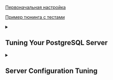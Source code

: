 [Первоначальная настройка](https://github.com/AV-ghub/PostgreSQL/blob/main/004%20%D0%9E%D0%BF%D1%82%D0%B8%D0%BC%D0%B8%D0%B7%D0%B0%D1%86%D0%B8%D1%8F/%D0%9F%D1%80%D0%B0%D0%BA%D1%82%D0%B8%D0%BA%D0%B0%20%D0%BE%D0%BF%D1%82%D0%B8%D0%BC%D0%B8%D0%B7%D0%B0%D1%86%D0%B8%D0%B8/%D0%A1%D1%86%D0%B5%D0%BD%D0%B0%D1%80%D0%B8%D0%B8/%D0%A7%D0%B0%D1%81%D1%82%D0%BD%D1%8B%D0%B5/%D0%9A%D0%BE%D0%BD%D1%84%D0%B8%D0%B3%D1%83%D1%80%D0%B0%D1%86%D0%B8%D1%8F%20PostgreSQL%20%D0%BF%D0%BE%D1%81%D0%BB%D0%B5%20%D1%83%D1%81%D1%82%D0%B0%D0%BD%D0%BE%D0%B2%D0%BA%D0%B8.md)

[Пример тюнинга с тестами](https://github.com/AV-ghub/PostgreSQL/blob/main/004%20%D0%9E%D0%BF%D1%82%D0%B8%D0%BC%D0%B8%D0%B7%D0%B0%D1%86%D0%B8%D1%8F/%D0%9F%D1%80%D0%B0%D0%BA%D1%82%D0%B8%D0%BA%D0%B0%20%D0%BE%D0%BF%D1%82%D0%B8%D0%BC%D0%B8%D0%B7%D0%B0%D1%86%D0%B8%D0%B8/%D0%A1%D1%86%D0%B5%D0%BD%D0%B0%D1%80%D0%B8%D0%B8/%D0%A7%D0%B0%D1%81%D1%82%D0%BD%D1%8B%D0%B5/PostgreSQL%20and%20OS%20tuning%20with%20perf%20tests.md)   


<details><summary><h2>Tuning Your PostgreSQL Server</h2></summary>

  [Tuning Your PostgreSQL Server](https://wiki.postgresql.org/wiki/Tuning_Your_PostgreSQL_Server)
  
</details>

<details><summary><h2>Server Configuration Tuning</h2></summary>
  
  [3](https://github.com/AV-ghub/PostgreSQL/blob/main/998%20Books/List.md).[135]

  The main tunable settings for PostgreSQL are in a plain text file named **postgresql.conf**  
  ```
  postgres@anisimov-ubuntu-pg-03:~$ pg_lsclusters 
  Ver Cluster Port Status Owner    Data directory              Log file
  16  main    5432 online postgres /var/lib/postgresql/16/main /var/log/postgresql/postgresql-16-main.log
  
  postgres@anisimov-ubuntu-pg-03:~$ pg_ctlcluster 16 main status
  pg_ctl: server is running (PID: 819)
  /usr/lib/postgresql/16/bin/postgres "-D" "/var/lib/postgresql/16/main" "-c" "config_file=/etc/postgresql/16/main/postgresql.conf"
  ```
  
  This chapter is more focused on the guidelines for _**setting the most important values**_.

  Default you can check this using the _**pg_settings**_ view by looking at the _**boot_val**_ column.  
  There's also a default value that parameters will return to if you use the _**RESET**_ command to return them to their starting value;   
  this is labeled as _**reset_val**_ in the pg_settings view.  
  
  ### Allowed change context
  Every configuration setting has an associated context in which it's allowed to be changed.  
  This example shows one entry with each context type
  ```
  pgbench=# select name, context from pg_settings limit 6;
              name            |  context  
  ----------------------------+-----------
   allow_in_place_tablespaces | superuser
   allow_system_table_mods    | superuser
   application_name           | user
   archive_cleanup_command    | sighup
   archive_command            | sighup
   archive_library            | sighup
  ```
  * internal: database internals set at compile time.
  * postmaster: full server restart. All shared memory settings fall into this category.
  * sighup: Sending the server a HUP signal.
  * backend: similar to the sighup ones, not impact any already running database backend sessions. Only new sessions started after this will respect the change. 
  * superuser: can be modified by any database superuser, and made active without even requiring a full configuration reload. 
  * user: Individual user sessions can adjust these parameters.
  * superuser-backend: can be changed in the postgresql.conf file without restarting the PostgreSQL server. This value cannot be changed after starting the session, and only the superuser can change these setting.
  
  ### Reloading the configuration file
  There are three ways you can get the database to reload its configuration in order _**to update values in the sighup category**_.   
  If you're connected to the database _**as a superuser**_, _**pg_reload_conf**_ will do that:
  ```
  postgres=# SELECT pg_reload_conf();
  pg_reload_conf
  ----------------
  t
  ```
  You can send a HUP signal manually using the UNIX _**kill command**_:
  ```
  $ ps -eaf | grep "postgres -D"
  postgres 11185 1 0 22:21 pts/0 00:00:00
  /home/postgres/inst/bin/postgres -D /home/postgres/data/
  $ kill -HUP 11185
  ```
  Finally, you can trigger a SIGHUP signal for the server by using _**pg_ctl**_:
  ```
  $ -- pg_ctl reload -- deprecated
  $ pg_ctlcluster 16 main reload
  LOG: received SIGHUP, reloading configuration files
  server signaled
  ```
  No matter which approach you use, you'll see the following in the database log files afterwards to confirm that the server received the message:
  ```
  LOG: received SIGHUP, reloading configuration files
  ```
  You can then confirm that your changes have taken place as expected using commands such as **SHOW**, or by looking at **pg_settings**.
  
  ## Database connections
  ## Shared memory
  ## Logging
  ## Vacuuming and ststistics
  ## Checkpoins
  ## PITR and WAL replication
  ### effective_cache_size
  [3](https://github.com/AV-ghub/PostgreSQL/blob/main/998%20Books/List.md).[150]  
  PostgreSQL is expected to have both its own **dedicated memory (shared_buffers)** in addition to utilizing the **filesystem cache**.
  When making decisions, the database compares **the sizes it computes** against the **effective sum of all these caches**;   
  that's what it expects to find in **effective_cache_size**.
  
  The same rough rule of thumb that would **put shared_buffers at 25%** of system memory would set **effective_cache_size to between 50% and 75% of RAM**.   
  To get a more accurate estimate, first observe the size of the filesystem cache: **add the free and cached numbers** shown by the **free** or **top** commands to estimate the filesystem cache size.
  
  ~$ free   
  ||total|used|free|shared|buff/cache|available|
  |:-|:-|:-|:-|:-|:-|:-|
  |Mem:|$\color{red}{2015880}$|$\color{green}{499164}$|$\color{blue}{244116}$|38172|$\color{blue}{1272600}$|1290600|
  
  ~$ top   
  ...   
  |MiB Mem :|$\color{red}{1968,6}$ total|$\color{blue}{238,1}$ free|$\color{green}{487,7}$ used|$\color{blue}{1242,8}$ buff/cache|  
  |:-|:-|:-|:-|:-|
  
  ### synchronous_commit
  > Определяет, после завершения какого уровня обработки WAL сервер будет сообщать об успешном выполнении операции. 
  
  Physical disk commits stressed as a likely bottleneck for committing transactions.  
  If you need better commit speed, you could disable **synchronous_commit**.   
  Groups commits into chunks at a frequency determined by the related **wal_writer_delay** parameter. The **default** settings guarantee a real commit to disk at most **600 milliseconds** after the client commit. That data will not be recovered.   
  That's possible to turn this parameter off for a single client during its session:
  ```
  SET LOCAL synchronous_commit TO OFF;
  ```
  This provides you with the option of having **different physical commit guarantees** for the different types of data.   
  
  [src](https://postgrespro.ru/docs/postgresql/16/runtime-config-wal#GUC-SYNCHRONOUS-COMMIT)    
  [Кэширование](https://postgrespro.ru/docs/postgresql/16/wal-reliability#WAL-RELIABILITY)   
  [pg_test_fsync](https://postgrespro.ru/docs/postgresql/16/pgtestfsync) - подобрать наилучший вариант wal_sync_method для PostgreSQL
  
  To get disk cache params
  ```
  $ sudo hdparm -I /dev/sda1
  ```
  > кеширование записи включено, если за строкой Write cache следует *.
  > Вы можете протестировать надёжность поведения подсистемы ввода/вывода, используя **diskchecker.pl**.

  ### work_mem
  The database estimates **how much data** is involved and then **compares it to the work_mem** parameter.   
  If it's larger (and the default is only 1 MB), rather than do that sorting in memory, it will write all the data out and **use a disk-based** sort instead.   
  A large increase in work_mem can be one of the most effective ways to speed up your server.   
  A data warehousing report on a giant server might run **with a gigabyte of work_mem** for its larger reports.

  The normal **guidance for work_mem** 
  * consider how much free RAM is around after shared_buffers is allocated (the same OS caching size figure needed to compute effective_cache_size)
  * divide this figure by max_connections
  * take a fraction of that figure; 1/2 of that would be an aggressive work_mem value.

  

  




</details>

































